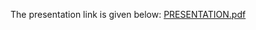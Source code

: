 The presentation link is given below:
[PRESENTATION.pdf](https://github.com/Ananya-m0140/Git_KOSS/files/14817200/PRESENTATION.pdf)
